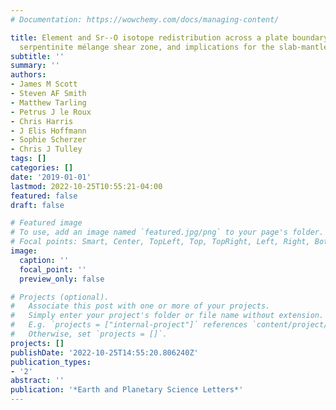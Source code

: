 ```yaml
---
# Documentation: https://wowchemy.com/docs/managing-content/

title: Element and Sr--O isotope redistribution across a plate boundary-scale crustal
  serpentinite mélange shear zone, and implications for the slab-mantle interface
subtitle: ''
summary: ''
authors:
- James M Scott
- Steven AF Smith
- Matthew Tarling
- Petrus J le Roux
- Chris Harris
- J Elis Hoffmann
- Sophie Scherzer
- Chris J Tulley
tags: []
categories: []
date: '2019-01-01'
lastmod: 2022-10-25T10:55:21-04:00
featured: false
draft: false

# Featured image
# To use, add an image named `featured.jpg/png` to your page's folder.
# Focal points: Smart, Center, TopLeft, Top, TopRight, Left, Right, BottomLeft, Bottom, BottomRight.
image:
  caption: ''
  focal_point: ''
  preview_only: false

# Projects (optional).
#   Associate this post with one or more of your projects.
#   Simply enter your project's folder or file name without extension.
#   E.g. `projects = ["internal-project"]` references `content/project/deep-learning/index.md`.
#   Otherwise, set `projects = []`.
projects: []
publishDate: '2022-10-25T14:55:20.806240Z'
publication_types:
- '2'
abstract: ''
publication: '*Earth and Planetary Science Letters*'
---
```

